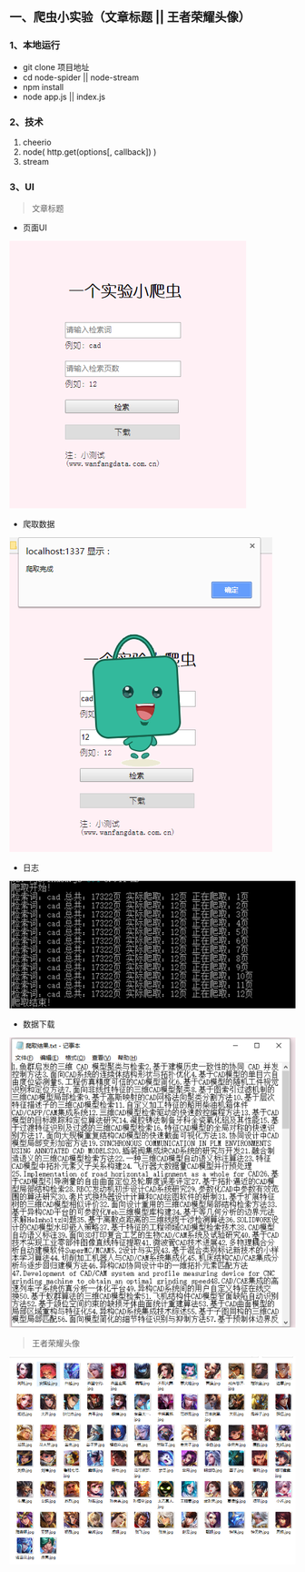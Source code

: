 ## 一、爬虫小实验（文章标题 || 王者荣耀头像）
### 1、本地运行
* git clone 项目地址
* cd node-spider || node-stream
* npm install
* node app.js || index.js

### 2、技术
1. cheerio
2. node( http.get(options[, callback]) )
3. stream 

### 3、UI
> 文章标题
 
* 页面UI

![](node-spider/public/img/1.png)

*  爬取数据

![](node-spider/public/img/2.png)

*  日志

![](node-spider/public/img/3.png)

*  数据下载

![](node-spider/public/img/4.png)

> 王者荣耀头像

![](node-stream/1.png)




